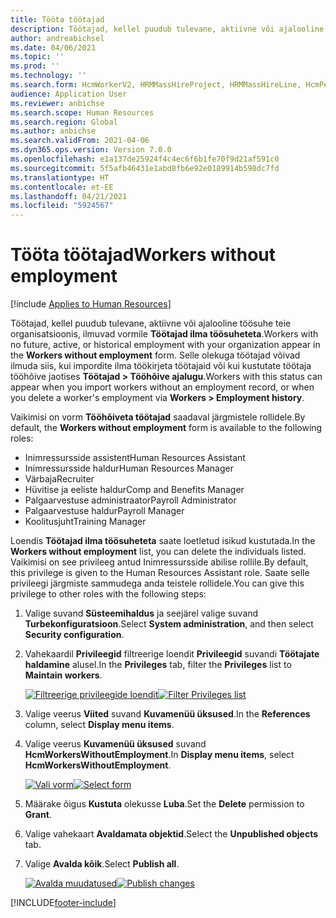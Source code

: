 ```yaml
---
title: Tööta töötajad
description: Töötajad, kellel puudub tulevane, aktiivne või ajalooline töösuhe teie organisatsioonis, ilmuvad vormile Töötajad ilma töösuheteta.
author: andreabichsel
ms.date: 04/06/2021
ms.topic: ''
ms.prod: ''
ms.technology: ''
ms.search.form: HcmWorkerV2, HRMMassHireProject, HRMMassHireLine, HcmPersonnelManagementWorkspace
audience: Application User
ms.reviewer: anbichse
ms.search.scope: Human Resources
ms.search.region: Global
ms.author: anbichse
ms.search.validFrom: 2021-04-06
ms.dyn365.ops.version: Version 7.0.0
ms.openlocfilehash: e1a137de25924f4c4ec6f6b1fe70f9d21af591c0
ms.sourcegitcommit: 5f5afb46431e1abd8fb6e92e0189914b598dc7fd
ms.translationtype: HT
ms.contentlocale: et-EE
ms.lasthandoff: 04/21/2021
ms.locfileid: "5924567"
---
```

# <a name="workers-without-employment"></a><span data-ttu-id="81c26-103">Tööta töötajad</span><span class="sxs-lookup"><span data-stu-id="81c26-103">Workers without employment</span></span>

[!include [Applies to Human Resources](../includes/applies-to-hr.md)]

<span data-ttu-id="81c26-104">Töötajad, kellel puudub tulevane, aktiivne või ajalooline töösuhe teie organisatsioonis, ilmuvad vormile **Töötajad ilma töösuheteta**.</span><span class="sxs-lookup"><span data-stu-id="81c26-104">Workers with no future, active, or historical employment with your organization appear in the **Workers without employment** form.</span></span> <span data-ttu-id="81c26-105">Selle olekuga töötajad võivad ilmuda siis, kui impordite ilma töökirjeta töötajaid või kui kustutate töötaja tööhõive jaotises **Töötajad > Tööhõive ajalugu**.</span><span class="sxs-lookup"><span data-stu-id="81c26-105">Workers with this status can appear when you import workers without an employment record, or when you delete a worker's employment via **Workers > Employment history**.</span></span>

<span data-ttu-id="81c26-106">Vaikimisi on vorm **Tööhõiveta töötajad** saadaval järgmistele rollidele.</span><span class="sxs-lookup"><span data-stu-id="81c26-106">By default, the **Workers without employment** form is available to the following roles:</span></span>

- <span data-ttu-id="81c26-107">Inimressursside assistent</span><span class="sxs-lookup"><span data-stu-id="81c26-107">Human Resources Assistant</span></span>
- <span data-ttu-id="81c26-108">Inimressursside haldur</span><span class="sxs-lookup"><span data-stu-id="81c26-108">Human Resources Manager</span></span>
- <span data-ttu-id="81c26-109">Värbaja</span><span class="sxs-lookup"><span data-stu-id="81c26-109">Recruiter</span></span>
- <span data-ttu-id="81c26-110">Hüvitise ja eeliste haldur</span><span class="sxs-lookup"><span data-stu-id="81c26-110">Comp and Benefits Manager</span></span>
- <span data-ttu-id="81c26-111">Palgaarvestuse administraator</span><span class="sxs-lookup"><span data-stu-id="81c26-111">Payroll Administrator</span></span>
- <span data-ttu-id="81c26-112">Palgaarvestuse haldur</span><span class="sxs-lookup"><span data-stu-id="81c26-112">Payroll Manager</span></span>
- <span data-ttu-id="81c26-113">Koolitusjuht</span><span class="sxs-lookup"><span data-stu-id="81c26-113">Training Manager</span></span>

<span data-ttu-id="81c26-114">Loendis **Töötajad ilma töösuheteta** saate loetletud isikud kustutada.</span><span class="sxs-lookup"><span data-stu-id="81c26-114">In the **Workers without employment** list, you can delete the individuals listed.</span></span> <span data-ttu-id="81c26-115">Vaikimisi on see privileeg antud Inimressursside abilise rollile.</span><span class="sxs-lookup"><span data-stu-id="81c26-115">By default, this privilege is given to the Human Resources Assistant role.</span></span> <span data-ttu-id="81c26-116">Saate selle privileegi järgmiste sammudega anda teistele rollidele.</span><span class="sxs-lookup"><span data-stu-id="81c26-116">You can give this privilege to other roles with the following steps:</span></span>

1. <span data-ttu-id="81c26-117">Valige suvand **Süsteemihaldus** ja seejärel valige suvand **Turbekonfiguratsioon**.</span><span class="sxs-lookup"><span data-stu-id="81c26-117">Select **System administration**, and then select **Security configuration**.</span></span>

2. <span data-ttu-id="81c26-118">Vahekaardil **Privileegid** filtreerige loendit **Privileegid** suvandi **Töötajate haldamine** alusel.</span><span class="sxs-lookup"><span data-stu-id="81c26-118">In the **Privileges** tab, filter the **Privileges** list to **Maintain workers**.</span></span>

   <span data-ttu-id="81c26-119">[![Filtreerige privileegide loendit](./media/hr-personnel-workers-without-employment-filter.png)](./media/hr-personnel-workers-without-employment-filter.png)</span><span class="sxs-lookup"><span data-stu-id="81c26-119">[![Filter Privileges list](./media/hr-personnel-workers-without-employment-filter.png)](./media/hr-personnel-workers-without-employment-filter.png)</span></span>

3. <span data-ttu-id="81c26-120">Valige veerus **Viited** suvand **Kuvamenüü üksused**.</span><span class="sxs-lookup"><span data-stu-id="81c26-120">In the **References** column, select **Display menu items**.</span></span>

4. <span data-ttu-id="81c26-121">Valige veerus **Kuvamenüü üksused** suvand **HcmWorkersWithoutEmployment**.</span><span class="sxs-lookup"><span data-stu-id="81c26-121">In **Display menu items**, select **HcmWorkersWithoutEmployment**.</span></span>

   <span data-ttu-id="81c26-122">[![Vali vorm](./media/hr-personnel-workers-without-employment-select.png)](./media/hr-personnel-workers-without-employment-select.png)</span><span class="sxs-lookup"><span data-stu-id="81c26-122">[![Select form](./media/hr-personnel-workers-without-employment-select.png)](./media/hr-personnel-workers-without-employment-select.png)</span></span>

5. <span data-ttu-id="81c26-123">Määrake õigus **Kustuta** olekusse **Luba**.</span><span class="sxs-lookup"><span data-stu-id="81c26-123">Set the **Delete** permission to **Grant**.</span></span>

6. <span data-ttu-id="81c26-124">Valige vahekaart **Avaldamata objektid**.</span><span class="sxs-lookup"><span data-stu-id="81c26-124">Select the **Unpublished objects** tab.</span></span>

7. <span data-ttu-id="81c26-125">Valige **Avalda kõik**.</span><span class="sxs-lookup"><span data-stu-id="81c26-125">Select **Publish all**.</span></span>

   <span data-ttu-id="81c26-126">[![Avalda muudatused](./media/hr-personnel-workers-without-employment-publish.png)](./media/hr-personnel-workers-without-employment-publish.png)</span><span class="sxs-lookup"><span data-stu-id="81c26-126">[![Publish changes](./media/hr-personnel-workers-without-employment-publish.png)](./media/hr-personnel-workers-without-employment-publish.png)</span></span>

[!INCLUDE[footer-include](../includes/footer-banner.md)]
